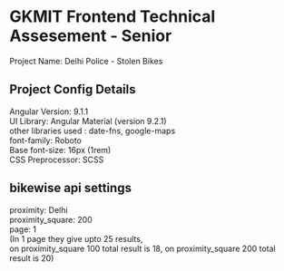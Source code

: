 # GKMIT Frontend Technical Assesement - Senior
Project Name: Delhi Police - Stolen Bikes
## Project Config Details
Angular Version: 9.1.1  
UI Library: Angular Material (version 9.2.1)  
other libraries used : date-fns, google-maps  
font-family: Roboto  
Base font-size: 16px (1rem)  
CSS Preprocessor: SCSS  

## bikewise api settings
proximity: Delhi  
proximity_square: 200  
page: 1  
(In 1 page they give upto 25 results,  
 on proximity_square 100 total result is 18, on proximity_square 200 total result is 20)  
  
 